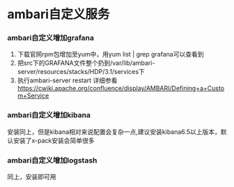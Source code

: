 ﻿# ambari自定义服务


### ambari自定义增加grafana
1. 下载官网rpm包增加至yum中，用yum list | grep grafana可以查看到
2. 把src下的GRAFANA文件整个扔到/var/lib/ambari-server/resources/stacks/HDP/3.1/services下
3. 执行ambari-server restart
详细参看 https://cwiki.apache.org/confluence/display/AMBARI/Defining+a+Custom+Service

### ambari自定义增加kibana
安装同上，但是kibana相对来说配置会复杂一点,建议安装kibana6.5以上版本，默认安装了x-pack安装会简单很多

### ambari自定义增加logstash
同上，安装即可用
